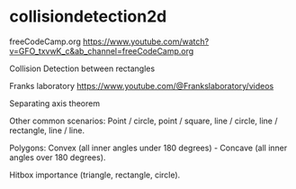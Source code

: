 # collisiondetection2d

freeCodeCamp.org
https://www.youtube.com/watch?v=GFO_txvwK_c&ab_channel=freeCodeCamp.org

Collision Detection between rectangles

Franks laboratory
https://www.youtube.com/@Frankslaboratory/videos


Separating axis theorem

Other common scenarios:
Point / circle, point / square, line / circle, line / rectangle, line / line.

Polygons:
Convex (all inner angles under 180 degrees) - Concave (all inner angles over 180 degrees).

Hitbox importance (triangle, rectangle, circle).

